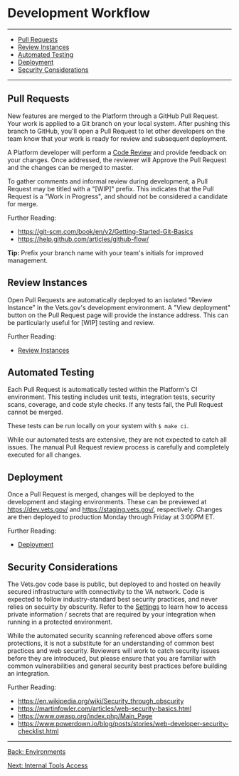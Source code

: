 # Development Workflow

<hr>

* [Pull Requests](#pull-requests)
* [Review Instances](#review-instances)
* [Automated Testing](#automated-testing)
* [Deployment](#deployment)
* [Security Considerations](#security-considerations)

<hr>

## Pull Requests

New features are merged to the Platform through a GitHub Pull Request. Your work
is applied to a Git branch on your local system. After pushing this
branch to GitHub, you'll open a Pull Request to let other developers on the
team know that your work is ready for review and subsequent deployment.

A Platform developer will perform a [Code
Review](https://github.com/department-of-veterans-affairs/vets.gov-team/blob/master/Work%20Practices/Engineering/Code%20Review%20Norms.md)
and provide feedback on your changes. Once addressed, the reviewer will Approve
the Pull Request and the changes can be merged to master.

To gather comments and informal review during development, a Pull Request may
be titled with a "[WIP]" prefix. This indicates that the Pull Request is
a "Work in Progress", and should not be considered a candidate for merge.

Further Reading:

* https://git-scm.com/book/en/v2/Getting-Started-Git-Basics
* https://help.github.com/articles/github-flow/

**Tip:** Prefix your branch name with your team's initials for improved management.


## Review Instances

Open Pull Requests are automatically deployed to an isolated "Review Instance"
in the Vets.gov's development environment. A "View deployment" button on
the Pull Request page will provide the instance address. This can be
particularly useful for [WIP] testing and review.

Further Reading:
* [Review Instances](review-instances.md)


## Automated Testing

Each Pull Request is automatically tested within the Platform's CI environment.
This testing includes unit tests, integration tests, security scans, coverage,
and code style checks. If any tests fail, the Pull Request cannot be merged.

These tests can be run locally on your system with `$ make ci`.

While our automated tests are extensive, they are not expected to catch all
issues. The manual Pull Request review process is carefully and completely
executed for all changes.


## Deployment

Once a Pull Request is merged, changes will be deployed to the development and
staging environments. These can be previewed at https://dev.vets.gov/ and
https://staging.vets.gov/, respectively. Changes are then deployed to
production Monday through Friday at 3:00PM ET.

Further Reading:

* [Deployment](deployment.md)


## Security Considerations

The Vets.gov code base is public, but deployed to and hosted on heavily secured
infrastructure with connectivity to the VA network. Code is expected to
follow industry-standard best security practices, and never relies on secuirty
by obscurity. Refer to the [Settings](vets-api/settings.md) to learn how to access
private information / secrets that are required by your integration when
running in a protected environment.

While the automated security scanning referenced above offers some protections,
it is not a substitute for an understanding of common best practices and web
security. Reviewers will work to catch security issues before they are
introduced, but please ensure that you are familiar with common
vulnerabilities and general security best practices before building an
integration.

Further Reading:

* https://en.wikipedia.org/wiki/Security_through_obscurity
* https://martinfowler.com/articles/web-security-basics.html
* https://www.owasp.org/index.php/Main_Page
* https://www.powerdown.io/blog/posts/stories/web-developer-security-checklist.html

<hr>

[Back: Environments](environments.md)

[Next: Internal Tools Access](internal-tools-access.md)

